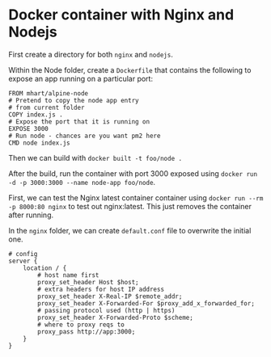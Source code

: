 # Docker container with Nginx and Nodejs

First create a directory for both `nginx` and `nodejs`.

Within the Node folder, create a `Dockerfile` that contains the following to expose an app running on a particular port:

```
FROM mhart/alpine-node
# Pretend to copy the node app entry
# from current folder
COPY index.js .
# Expose the port that it is running on
EXPOSE 3000
# Run node - chances are you want pm2 here
CMD node index.js
```

Then we can build with `docker built -t foo/node .`

After the build, run the container with port 3000 exposed using `docker run -d -p 3000:3000 --name node-app foo/node`.

First, we can test the Nginx latest container container using `docker run --rm -p 8000:80 nginx` to test out nginx:latest. This just removes the container after running.

In the `nginx` folder, we can create `default.conf` file to overwrite the initial one.

```
# config
server {
	location / {
		# host name first
		proxy_set_header Host $host;
		# extra headers for host IP address
		proxy_set_header X-Real-IP $remote_addr;
		proxy_set_header X-Forwarded-For $proxy_add_x_forwarded_for;
		# passing protocol used (http | https)
		proxy_set_header X-Forwarded-Proto $scheme;
		# where to proxy reqs to
		proxy_pass http://app:3000;
	}
}
```
